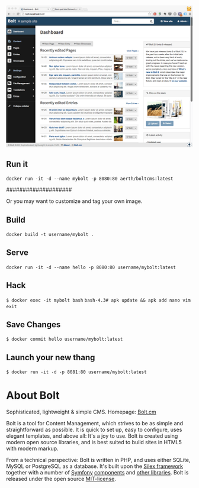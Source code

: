 ![](screenshot.png?raw=true "Bolt CMS")

## Run it

`docker run -it -d --name mybolt -p 8080:80 aerth/boltcms:latest`

####################

Or you may want to customize and tag your own image.

## Build

`docker build -t username/mybolt .`

## Serve

`docker run -it -d --name hello -p 8080:80 username/mybolt:latest`

## Hack

`$ docker exec -it mybolt bash`
`bash-4.3# apk update && apk add nano vim`
`exit`

## Save Changes

`$ docker commit hello username/mybolt:latest`

## Launch your new thang

`$ docker run -it -d -p 8081:80 username/mybolt:latest`







About Bolt
====

Sophisticated, lightweight & simple CMS. Homepage: [Bolt.cm](https://bolt.cm)

Bolt is a tool for Content Management, which strives to be as simple and
straightforward as possible. It is quick to set up, easy to configure, uses
elegant templates, and above all: It's a joy to use. Bolt is created using
modern open source libraries, and is best suited to build sites in HTML5 with
modern markup.

From a technical perspective: Bolt is written in PHP, and uses either SQLite,
MySQL or PostgreSQL as a database. It's built upon the [Silex framework](http://silex.sensiolabs.org)
together with a number of [Symfony](http://symfony.com/) [components](http://symfony.com/components)
and [other libraries](http://docs.bolt.cm/credits). Bolt is released under the
open source [MIT-license](http://opensource.org/licenses/mit-license.php).


